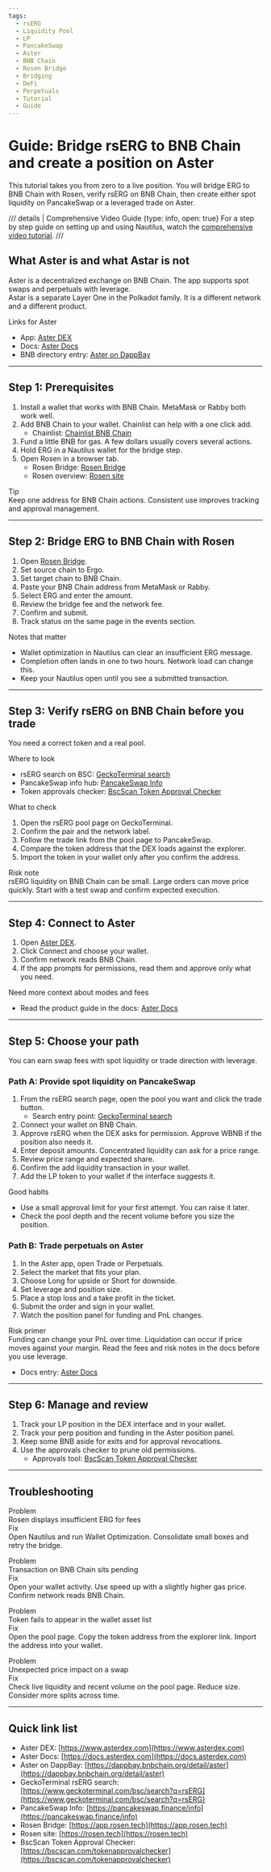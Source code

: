 ```yaml
---
tags:
  - rsERG
  - Liquidity Pool
  - LP
  - PancakeSwap
  - Aster
  - BNB Chain
  - Rosen Bridge
  - Bridging
  - DeFi
  - Perpetuals
  - Tutorial
  - Guide
---
```


# Guide: Bridge rsERG to BNB Chain and create a position on Aster

This tutorial takes you from zero to a live position. You will bridge ERG to BNB Chain with Rosen, verify rsERG on BNB Chain, then create either spot liquidity on PancakeSwap or a leveraged trade on Aster.

/// details | Comprehensive Video Guide
    {type: info, open: true}
For a step by step guide on setting up and using Nautilus, watch the [comprehensive video tutorial](https://www.youtube.com/watch?v=hMwtwlUpnRQ).
///

## What Aster is and what Astar is not

Aster is a decentralized exchange on BNB Chain. The app supports spot swaps and perpetuals with leverage.  
Astar is a separate Layer One in the Polkadot family. It is a different network and a different product.

Links for Aster  
* App: [Aster DEX](https://www.asterdex.com)  
* Docs: [Aster Docs](https://docs.asterdex.com)  
* BNB directory entry: [Aster on DappBay](https://dappbay.bnbchain.org/detail/aster)

---

## Step 1: Prerequisites

1. Install a wallet that works with BNB Chain. MetaMask or Rabby both work well.  
2. Add BNB Chain to your wallet. Chainlist can help with a one click add.  
   * Chainlist: [Chainlist BNB Chain](https://chainlist.org/chain/56)  
3. Fund a little BNB for gas. A few dollars usually covers several actions.  
4. Hold ERG in a Nautilus wallet for the bridge step.  
5. Open Rosen in a browser tab.  
   * Rosen Bridge: [Rosen Bridge](https://app.rosen.tech)  
   * Rosen overview: [Rosen site](https://rosen.tech)

Tip  
Keep one address for BNB Chain actions. Consistent use improves tracking and approval management.

---

## Step 2: Bridge ERG to BNB Chain with Rosen

1. Open [Rosen Bridge](https://app.rosen.tech).  
2. Set source chain to Ergo.  
3. Set target chain to BNB Chain.  
4. Paste your BNB Chain address from MetaMask or Rabby.  
5. Select ERG and enter the amount.  
6. Review the bridge fee and the network fee.  
7. Confirm and submit.  
8. Track status on the same page in the events section.

Notes that matter  
* Wallet optimization in Nautilus can clear an insufficient ERG message.  
* Completion often lands in one to two hours. Network load can change this.  
* Keep your Nautilus open until you see a submitted transaction.

---

## Step 3: Verify rsERG on BNB Chain before you trade

You need a correct token and a real pool.

Where to look  
* rsERG search on BSC: [GeckoTerminal search](https://www.geckoterminal.com/bsc/search?q=rsERG)  
* PancakeSwap info hub: [PancakeSwap Info](https://pancakeswap.finance/info)  
* Token approvals checker: [BscScan Token Approval Checker](https://bscscan.com/tokenapprovalchecker)

What to check  
1. Open the rsERG pool page on GeckoTerminal.  
2. Confirm the pair and the network label.  
3. Follow the trade link from the pool page to PancakeSwap.  
4. Compare the token address that the DEX loads against the explorer.  
5. Import the token in your wallet only after you confirm the address.

Risk note  
rsERG liquidity on BNB Chain can be small. Large orders can move price quickly. Start with a test swap and confirm expected execution.

---

## Step 4: Connect to Aster

1. Open [Aster DEX](https://www.asterdex.com).  
2. Click Connect and choose your wallet.  
3. Confirm network reads BNB Chain.  
4. If the app prompts for permissions, read them and approve only what you need.

Need more context about modes and fees  
* Read the product guide in the docs: [Aster Docs](https://docs.asterdex.com)

---

## Step 5: Choose your path

You can earn swap fees with spot liquidity or trade direction with leverage.

### Path A: Provide spot liquidity on PancakeSwap

1. From the rsERG search page, open the pool you want and click the trade button.  
   * Search entry point: [GeckoTerminal search](https://www.geckoterminal.com/bsc/search?q=rsERG)  
2. Connect your wallet on BNB Chain.  
3. Approve rsERG when the DEX asks for permission. Approve WBNB if the position also needs it.  
4. Enter deposit amounts. Concentrated liquidity can ask for a price range.  
5. Review price range and expected share.  
6. Confirm the add liquidity transaction in your wallet.  
7. Add the LP token to your wallet if the interface suggests it.

Good habits  
* Use a small approval limit for your first attempt. You can raise it later.  
* Check the pool depth and the recent volume before you size the position.

### Path B: Trade perpetuals on Aster

1. In the Aster app, open Trade or Perpetuals.  
2. Select the market that fits your plan.  
3. Choose Long for upside or Short for downside.  
4. Set leverage and position size.  
5. Place a stop loss and a take profit in the ticket.  
6. Submit the order and sign in your wallet.  
7. Watch the position panel for funding and PnL changes.

Risk primer  
Funding can change your PnL over time. Liquidation can occur if price moves against your margin. Read the fees and risk notes in the docs before you use leverage.  
* Docs entry: [Aster Docs](https://docs.asterdex.com)

---

## Step 6: Manage and review

1. Track your LP position in the DEX interface and in your wallet.  
2. Track your perp position and funding in the Aster position panel.  
3. Keep some BNB aside for exits and for approval revocations.  
4. Use the approvals checker to prune old permissions.  
   * Approvals tool: [BscScan Token Approval Checker](https://bscscan.com/tokenapprovalchecker)

---

## Troubleshooting

Problem  
Rosen displays insufficient ERG for fees  
Fix  
Open Nautilus and run Wallet Optimization. Consolidate small boxes and retry the bridge.

Problem  
Transaction on BNB Chain sits pending  
Fix  
Open your wallet activity. Use speed up with a slightly higher gas price. Confirm network reads BNB Chain.

Problem  
Token fails to appear in the wallet asset list  
Fix  
Open the pool page. Copy the token address from the explorer link. Import the address into your wallet.

Problem  
Unexpected price impact on a swap  
Fix  
Check live liquidity and recent volume on the pool page. Reduce size. Consider more splits across time.

---

## Quick link list

* Aster DEX: [https://www.asterdex.com](https://www.asterdex.com)  
* Aster Docs: [https://docs.asterdex.com](https://docs.asterdex.com)  
* Aster on DappBay: [https://dappbay.bnbchain.org/detail/aster](https://dappbay.bnbchain.org/detail/aster)  
* GeckoTerminal rsERG search: [https://www.geckoterminal.com/bsc/search?q=rsERG](https://www.geckoterminal.com/bsc/search?q=rsERG)  
* PancakeSwap Info: [https://pancakeswap.finance/info](https://pancakeswap.finance/info)  
* Rosen Bridge: [https://app.rosen.tech](https://app.rosen.tech)  
* Rosen site: [https://rosen.tech](https://rosen.tech)  
* BscScan Token Approval Checker: [https://bscscan.com/tokenapprovalchecker](https://bscscan.com/tokenapprovalchecker)
